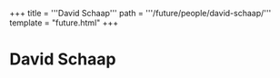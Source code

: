 +++
title = '''David Schaap'''
path = '''/future/people/david-schaap/'''
template = "future.html"
+++

<h1>David Schaap</h1>


